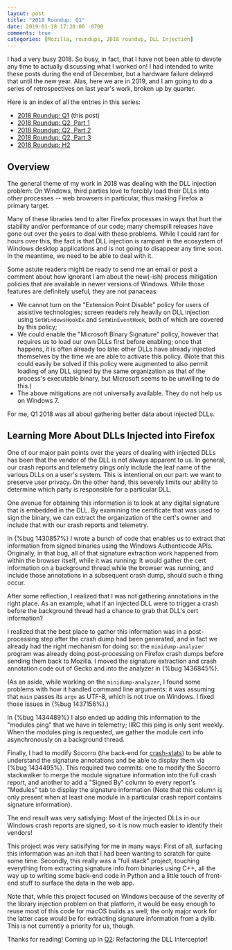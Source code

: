 ```yaml
---
layout: post
title: "2018 Roundup: Q1"
date: 2019-01-18 17:30:00 -0700
comments: true
categories: [Mozilla, roundups, 2018 roundup, DLL Injection]
---
```

I had a very busy 2018. So busy, in fact, that I have not been able to devote any time to actually 
discussing what I worked on! I had intended to write these posts during the end of December, but a 
hardware failure delayed that until the new year. Alas, here we are in 2019, and I am going to do a 
series of retrospectives on last year's work, broken up by quarter.

Here is an index of all the entries in this series:

* [2018 Roundup: Q1](https://dblohm7.ca/blog/2019/01/18/2018-roundup-q1/) (this post)
* [2018 Roundup: Q2, Part 1](https://dblohm7.ca/blog/2019/01/23/2018-roundup-q2-part1/)
* [2018 Roundup: Q2, Part 2](https://dblohm7.ca/blog/2021/01/04/2018-roundup-q2-part2/)
* [2018 Roundup: Q2, Part 3](https://dblohm7.ca/blog/2021/01/05/2018-roundup-q2-part3/)
* [2018 Roundup: H2](https://dblohm7.ca/blog/2021/02/24/2018-roundup-h2/)

Overview
--------

The general theme of my work in 2018 was dealing with the DLL injection problem: On Windows, 
third parties love to forcibly load their DLLs into other processes -- web browsers in particular, 
thus making Firefox a primary target.

Many of these libraries tend to alter Firefox processes in ways that hurt the stability and/or performance 
of our code; many chemspill releases have gone out over the years to deal with these problems. While I 
could rant for hours over this, the fact is that DLL injection is rampant in the ecosystem of Windows 
desktop applications and is not going to disappear any time soon. In the meantime, we need to be able 
to deal with it.

Some astute readers might be ready to send me an email or post a comment about how ignorant I am about 
the new(-ish) process mitigation policies that are available in newer versions of Windows. While those 
features are definitely useful, they are not panaceas:

* We cannot turn on the "Extension Point Disable" policy for users of assistive technologies; screen 
  readers rely heavily on DLL injection using `SetWindowsHookEx` and `SetWinEventHook`, both of which 
  are covered by this policy;
* We could enable the "Microsoft Binary Signature" policy, however that requires us to load our own 
  DLLs first before enabling; once that happens, it is often already too late: other DLLs have already 
  injected themselves by the time we are able to activate this policy. (Note that this could easily be 
  solved if this policy were augmented to also permit loading of any DLL signed by the same organization 
  as that of the process's executable binary, but Microsoft seems to be unwilling to do this.)
* The above mitigations are not universally available. They do not help us on Windows 7.

For me, Q1 2018 was all about gathering better data about injected DLLs.

Learning More About DLLs Injected into Firefox
----------------------------------------------

One of our major pain points over the years of dealing with injected DLLs has been that the vendor of 
the DLL is not always apparent to us. In general, our crash reports and telemetry pings only include 
the leaf name of the various DLLs on a user's system. This is intentional on our part: we want to 
preserve user privacy. On the other hand, this severely limits our ability to determine which party 
is responsible for a particular DLL.

One avenue for obtaining this information is to look at any digital signature that is embedded in the 
DLL. By examining the certificate that was used to sign the binary, we can extract the organization 
of the cert's owner and include that with our crash reports and telemetry.

In {%bug 1430857%} I wrote a bunch of code that enables us to extract that information from signed 
binaries using the Windows Authenticode APIs. Originally, in that bug, all of that signature extraction 
work happened from within the browser itself, while it was running: It would gather the cert information 
on a background thread while the browser was running, and include those annotations in a subsequent 
crash dump, should such a thing occur.

After some reflection, I realized that I was not gathering annotations in the right place. As an example, 
what if an injected DLL were to trigger a crash before the background thread had a chance to grab 
that DLL's cert information?

I realized that the best place to gather this information was in a post-processing step after the 
crash dump had been generated, and in fact we already had the right mechanism for doing so: the 
`minidump-analyzer` program was already doing post-processing on Firefox crash dumps before sending 
them back to Mozilla. I moved the signature extraction and crash annotation code out of Gecko and 
into the analyzer in {%bug 1436845%}.

(As an aside, while working on the `minidump-analyzer`, I found some problems with how it handled 
command line arguments: it was assuming that `main` passes its `argv` as UTF-8, which is not true on 
Windows. I fixed those issues in {%bug 1437156%}.)

In {%bug 1434489%} I also ended up adding this information to the "modules ping" that we have in 
telemetry; IIRC this ping is only sent weekly. When the modules ping is requested, we gather the 
module cert info asynchronously on a background thread.

Finally, I had to modify Socorro (the back-end for [crash-stats](https://crash-stats.mozilla.com)) to 
be able to understand the signature annotations and be able to display them via {%bug 1434495%}. This 
required two commits: one to modify the Socorro stackwalker to merge the module signature information 
into the full crash report, and another to add a "Signed By" column to every report's "Modules" tab to 
display the signature information (Note that this column is only present when at least one module in 
a particular crash report contains signature information).

The end result was very satisfying: Most of the injected DLLs in our Windows crash reports are signed, 
so it is now much easier to identify their vendors!

This project was very satisifying for me in many ways: First of all, surfacing this information was an 
itch that I had been wanting to scratch for quite some time. Secondly, this really was a "full stack" 
project, touching everything from extracting signature info from binaries using C++, all the way up to 
writing some back-end code in Python and a little touch of front-end stuff to surface the data in the 
web app.

Note that, while this project focused on Windows because of the severity of the library injection 
problem on that platform, it would be easy enough to reuse most of this code for macOS builds as well; 
the only major work for the latter case would be for extracting signature information from a dylib. 
This is not currently a priority for us, though.

Thanks for reading! Coming up in [Q2](https://dblohm7.ca/blog/2019/01/23/2018-roundup-q2-part1/): 
Refactoring the DLL Interceptor!

